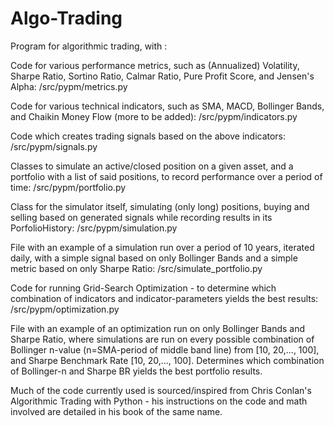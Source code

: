 # Algo-Trading

Program for algorithmic trading, with :

Code for various performance metrics, such as (Annualized) Volatility, Sharpe Ratio, Sortino Ratio, Calmar Ratio, Pure Profit Score, and Jensen's Alpha: /src/pypm/metrics.py

Code for various technical indicators, such as SMA, MACD, Bollinger Bands, and Chaikin Money Flow (more to be added): /src/pypm/indicators.py

Code which creates trading signals based on the above indicators: /src/pypm/signals.py

Classes to simulate an active/closed position on a given asset, and a portfolio with a list of said positions, to record performance over a period of time: /src/pypm/portfolio.py


Class for the simulator itself, simulating (only long) positions, buying and selling based on generated signals while recording results in its PorfolioHistory: /src/pypm/simulation.py

File with an example of a simulation run over a period of 10 years, iterated daily, with a simple signal based on only Bollinger Bands and a simple metric based on only Sharpe Ratio: /src/simulate_portfolio.py


Code for running Grid-Search Optimization - to determine which combination of indicators and indicator-parameters yields the best results: /src/pypm/optimization.py

File with an example of an optimization run on only Bollinger Bands and Sharpe Ratio, where simulations are run on every possible combination of Bollinger n-value (n=SMA-period of middle band line) from [10, 20,..., 100], and Sharpe Benchmark Rate [10, 20,..., 100]. Determines which combination of Bollinger-n and Sharpe BR yields the best portfolio results. 



Much of the code currently used is sourced/inspired from Chris Conlan's Algorithmic Trading with Python - his instructions on the code and math involved are detailed in his book of the same name.
